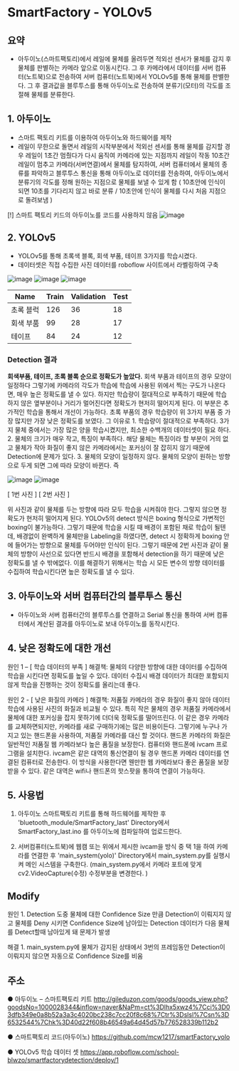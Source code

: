 # SmartFactory - YOLOv5

## 요약
- 아두이노(스마트팩토리)에서 레일에 물체를 올려두면 적외선 센서가 물체를 감지 후 물체를 판별하는 카메라 앞으로 이동시킨다. 그 후 카메라에서 데이터를 서버 컴퓨터(노트북)으로 전송하여 서버 컴퓨터(노트북)에서 YOLOv5를 통해 물체를 판별한다. 그 후 결과값을 블루투스를 통해 아두이노로 전송하여 분류기(모터)의 각도를 조절해 물체를 분류한다.



## 1. 아두이노

- 스마트 팩토리 키트를 이용하여 아두이노와 하드웨어를 제작
- 레일이 무한으로 돌면서 레일의 시작부분에서 적외선 센서를 통해 물체를 감지할 경우 레일이 1초간 멈췄다가 다시 움직여 카메라에 있는 지점까지 레일이 작동
  10초간 레일이 멈추고 카메라(서버연결)에서 물체를 탐지하여, 서버 컴퓨터에서       물체의 종류를 파악하고 블루투스 통신을 통해 아두이노로 데이터를 전송하여, 
  아두이노에서 분류기의 각도를 정해 원하는 지점으로 물체를 보낼 수 있게 함
  ( 10초안에 인식이 되면 10초를 기다리지 않고 바로 분류 / 10초안에 인식이
  물체를 다시 처음 지점으로 돌려보냄 )

[!] 스마트 팩토리 키드의 아두이노를 코드를 사용하지 않음 
![image](https://github.com/mcw1217/smartFactory_yolo/assets/87608623/bdd88c8a-7684-4d46-9cd4-19376e2888e6)



## 2. YOLOv5

- YOLOv5를 통해 초록색 블록, 회색 부품, 테이프 3가지를 학습시켰다.
- 데이터셋은 직접 수집한 사진 데이터를 roboflow 사이트에서 라벨링하여 구축

 ![image](https://github.com/mcw1217/smartFactory_yolo/assets/87608623/53278d04-7468-466b-aa88-e6753cc35e15)
![image](https://github.com/mcw1217/smartFactory_yolo/assets/87608623/4333274f-d797-49d5-8caf-18ae2d7d5f21)
![image](https://github.com/mcw1217/smartFactory_yolo/assets/87608623/f467626e-3db8-4a9c-8858-e7576b90f376)



|        Name      |   Train   |   Validation   |   Test   | 
|-------------------|---------------|----------------|---------------------|
| 초록 블럭     | 126 | 36 | 18 |
| 회색 부품     | 99 | 28 | 17 | 
| 테이프     | 84 | 24 | 12 |



### Detection 결과
__회색부품, 테이프, 초록 블록 순으로 정확도가 높았다.__
  회색 부품과 테이프의 경우 모양이 일정하다 그렇기에 카메라의 각도가 학습에
  학습에 사용된 위에서 찍는 구도가 나온다면, 매우 높은 정확도를 낼 수 있다. 
  하지만 학습량이 절대적으로 부족하기 때문에 학습하지 않은 옆부분이나 거리가
  멀어진다면 정확도가 현저히 떨어지게 된다. 이 부분은 추가적인 학습을 통해서
  개선이 가능하다. 초록 부품의 경우 학습량이 위 3가지 부품 중 가장 많지만 
  가장 낮은 정확도를 보였다. 그 이유로 1. 학습량이 절대적으로 부족하다. 3가지 
  물체 중에서는 가장 많은 양을 학습시켰지만, 최소한 수백개의 데이터셋이 필요
  하다. 2. 물체의 크기가 매우 작고, 특징이 부족하다. 해당 물체는 특징이라 할 
  부분이 거의 없고 물체가 작아 화질이 좋지 않은 카메라에서는 포커싱이 잘 
  잡히지 않기 때문에 Detection에 문제가 있다. 3. 물체의 모양이 일정하지 않다.
  물체의 모양이 원하는 방향으로 두게 되면 그에 따라 모양이 바뀐다. 즉 
  

![image](https://github.com/mcw1217/smartFactory_yolo/assets/87608623/ffe0526a-f61d-459b-820e-4e1374bb3438)
![image](https://github.com/mcw1217/smartFactory_yolo/assets/87608623/17e64d9d-1db4-48f7-866b-75e4d73ec3bb)

[ 1번 사진 ] [ 2번 사진 ]  <br>

위 사진과 같이 물체를 두는 방향에 따라 모두 학습을 시켜줘야 한다. 그렇지 않으면 정확도가 현저히 떨어지게 된다. YOLOv5의 detect 방식은 boxing 형식으로 가변적인 boxing이 불가능하다. 그렇기 때문에 학습을 시킬 때 배경이 포함된 채로 학습이 될텐데, 배경없이 완벽하게 물체만을 Labeling을 하였다면, detect 시 정확하게 boxing 안에 들어가는 방향으로 물체를 두어야만 인식이 된다. 그렇기 때문에 2번 사진과 같이 물체의 방향이 사선으로 있다면 반드시 배경을 포함해서 detection을 하기 때문에 낮은 정확도를 낼 수 밖에없다. 이를 해결하기 위해서는 학습 시 모든 변수의 방향 데이터를 수집하여 학습시킨다면 높은 정확도를 낼 수 있다. 

## 3. 아두이노와 서버 컴퓨터간의 블루투스 통신

- 아두이노와 서버 컴퓨터간의 블루투스를 연결하고 Serial 통신을 통하여 서버 컴퓨터에서 계산된 결과를 아두이노로 보내 아두이노를 동작시킨다.  

## 4. 낮은 정확도에 대한 개선

원인 1 – [ 학습 데이터의 부족 ]
해결책: 물체의 다양한 방향에 대한 데이터를 수집하여 학습을 시킨다면 정확도를 높일 수 있다. 데이터 수집시 배경 데이터가 최대한 포함되지 않게 학습을 진행하는 것이 정확도를 올리는데 좋다. 

원인 2 - [ 낮은 화질의 카메라 ]
해결책: 저품질 카메라의 경우 화질이 좋지 않아 데이터 학습에 사용된 사진의 화질과 비교될 수 있다. 특히 작은 물체의 경우 저품질 카메라에서 물체에 대한 포커싱을 잡지 못하기에 더더욱 정확도를 떨어뜨린다. 이 같은 경우 카메라를 교체하면되지만, 카메라를 새로 구매하기에는 많은 비용이든다. 그렇기에 누구나 가지고 있는 핸드폰을 사용하여, 저품질 카메라를 대신 할 것이다.
핸드폰 카메라의 화질은 일반적인 저품질 웹 카메라보다 높은 품질을 보장한다. 
컴퓨터와 핸드폰에 ivcam 프로그램을 설치한다. ivcam은 같은 대역의 통신연결이 될 경우 핸드폰 카메라 데이터를 연결된 컴퓨터로 전송한다. 이 방식을 사용한다면 웬만한 웹 카메라보다 좋은 품질을 보장받을 수 있다. 같은 대역은 wifi나 핸드폰의 핫스팟을 통하여 연결이 가능하다. 


## 5. 사용법

1. 아두이노 스마트팩토리 키트를 통해 하드웨어를 제작한 후 'bluetooth_module/SmartFactory_last' Directory에서 SmartFactory_last.ino 를 아두이노에 컴파일하여 업로드한다. 

2. 서버컴퓨터(노트북)에 웹캠 또는 위에서 제시한 ivcam을 방식 중 택 1을 하여 카메라를 연결한 후 'main_system(yolo)' Directory에서 main_system.py를 실행시켜 메인 시스템을 구축한다. (main_system.py에서 카메라 포트에 맞게 cv2.VideoCapture(수정) 수정부분을 변경한다. )


## Modify

원인 1. Detection 도중 물체에 대한 Confidence Size 만큼 Detection이 이뤄지지 않고 물체를 Deny 시키면 Confidence Size에 남아있는 Detection 데이터가 다음 물체를 Detect할때 남아있게 돼 문제가 발생

해결 1. main_system.py에 물체가 감지된 상태에서 3번의 프레임동안 Detection이 이뤄지지 않으면 자동으로 Confidence Size를 비움  


## 주소 
● 아두이노 – 스마트팩토리 키트
http://gileduzon.com/goods/goods_view.php?goodsNo=1000028344&inflow=naver&NaPm=ct%3Dlhx5xwz4%7Cci%3D03dfb349e0a8b52a3a3c4020bc238c7cc20f8c68%7Ctr%3Dslsl%7Csn%3D6532544%7Chk%3D40d22f608b46549a64d45d57b776528339b112b2

● 스마트팩토리 코드(아두이노)
https://github.com/mcw1217/smartFactory_yolo

● YOLOv5 학습 데이터 셋
https://app.roboflow.com/school-blwzo/smartfactorydetection/deploy/1



